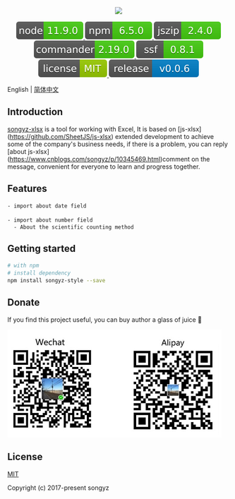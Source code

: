 <p align="center">
  <img width="320" src="https://avatars1.githubusercontent.com/u/32382526?s=460&v=4">
</p>

<p align="center">
  <a href="https://github.com/topics/node">
    <img src="./dist/svg/node.svg" alt="node">
  </a>
  <a href="https://github.com/topics/npm">
    <img src="./dist/svg/npm.svg" alt="npm">
  </a>
  <a href="https://stuk.github.io/jszip">
    <img src="./dist/svg/jszip.svg" alt="jszip">
  </a>
  <a href="https://github.com/commander-rb/commander">
    <img src="./dist/svg/commander.svg" alt="commander">
  </a>
  <a href="https://github.com/commander-rb/ssf">
    <img src="./dist/svg/ssf.svg" alt="ssf">
  </a>
  <a href="./dist/LICENSE">
    <img src="./dist/svg/license.svg" alt="license">
  </a>
  <a href="https://github.com/songyz0310/songyz-xlsx/tree/develop">
    <img src="./dist/svg/release.svg" alt="GitHub release">
  </a>
  
</p>

English | [简体中文](./README.zh-CN.md)

## Introduction

[songyz-xlsx](https://github.com/songyz0310/songyz-xlsx) is a tool for working with Excel, It is based on [js-xlsx] (https://github.com/SheetJS/js-xlsx) extended development to achieve some of the company's business needs, if there is a problem, you can reply [about js-xlsx] (https://www.cnblogs.com/songyz/p/10345469.html)comment on the message, convenient for everyone to learn and progress together.

## Features

```
- import about date field

- import about number field
  - About the scientific counting method

```

## Getting started

```bash
# with npm
# install dependency
npm install songyz-style --save

```

## Donate

If you find this project useful, you can buy author a glass of juice :tropical_drink:

![donate](./dist/svg/pay02.jpg)

## License

[MIT](./dist/LICENSE)

Copyright (c) 2017-present songyz
